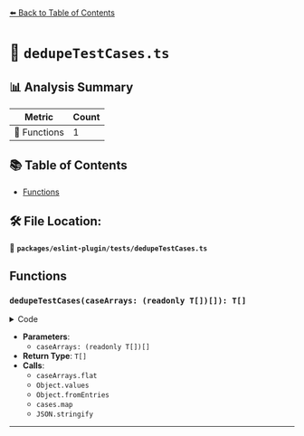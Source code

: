 [⬅️ Back to Table of Contents](../../../index.md)

# 📄 `dedupeTestCases.ts`

## 📊 Analysis Summary

| Metric | Count |
|--------|-------|
| 🔧 Functions | 1 |

## 📚 Table of Contents

- [Functions](#functions)

## 🛠️ File Location:
📂 **`packages/eslint-plugin/tests/dedupeTestCases.ts`**

## Functions

### `dedupeTestCases(caseArrays: (readonly T[])[]): T[]`

<details><summary>Code</summary>

```ts
<T>(...caseArrays: (readonly T[])[]): T[] => {
  const cases = caseArrays.flat();
  const dedupedCases = Object.values(
    Object.fromEntries(
      cases.map(testCase => [JSON.stringify(testCase), testCase]),
    ),
  );
  if (cases.length === dedupedCases.length) {
    throw new Error(
      '`dedupeTestCases` is not necessary — no duplicate test cases detected!',
    );
  }
  return dedupedCases;
}
```
</details>

- **Parameters**:
  - `caseArrays: (readonly T[])[]`
- **Return Type**: `T[]`
- **Calls**:
  - `caseArrays.flat`
  - `Object.values`
  - `Object.fromEntries`
  - `cases.map`
  - `JSON.stringify`

---